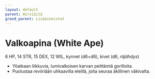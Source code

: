 ```yaml
---
layout: default
parent: Hirviöitä
grand_parent: Lisäaineistot
---
```


# Valkoapina (White Ape)

6 HP, 14 STR, 15 DEX, 12 WIL, kynnet (d6+d6), kivet (d6, _räjähdys_)

- Yöaikaan liikkuvia, lumivalkoisen karvan peittämiä gorilloita.
- Puolustaa reviiriään uhkaavilla eleillä, joita seuraa äkillinen väkivalta.
